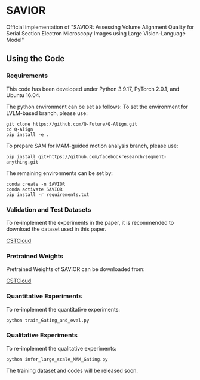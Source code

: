 # SAVIOR
Official implementation of "SAVIOR: Assessing Volume Alignment Quality for Serial Section Electron Microscopy Images using Large Vision-Language Model"

## Using the Code
### Requirements
This code has been developed under Python 3.9.17, PyTorch 2.0.1, and Ubuntu 16.04.

The python environment can be set as follows:
To set the environment for LVLM-based branch, please use:
```shell
git clone https://github.com/Q-Future/Q-Align.git
cd Q-Align
pip install -e .
```
To prepare SAM for MAM-guided motion analysis branch, please use:
```shell
pip install git+https://github.com/facebookresearch/segment-anything.git
```
The remaining environments can be set by:
```shell
conda create -n SAVIOR
conda activate SAVIOR
pip install -r requirements.txt
```

### Validation and Test Datasets
To re-implement the experiments in the paper, it is recommended to download the dataset used in this paper.

[CSTCloud]()

### Pretrained Weights
Pretrained Weights of SAVIOR can be downloaded from:

[CSTCloud]()

### Quantitative Experiments
To re-implement the quantitative experiments:
```Register
python train_Gating_and_eval.py
```

### Qualitative Experiments
To re-implement the qualitative experiments:
```Register
python infer_large_scale_MAM_Gating.py
```

The training dataset and codes will be released soon.






